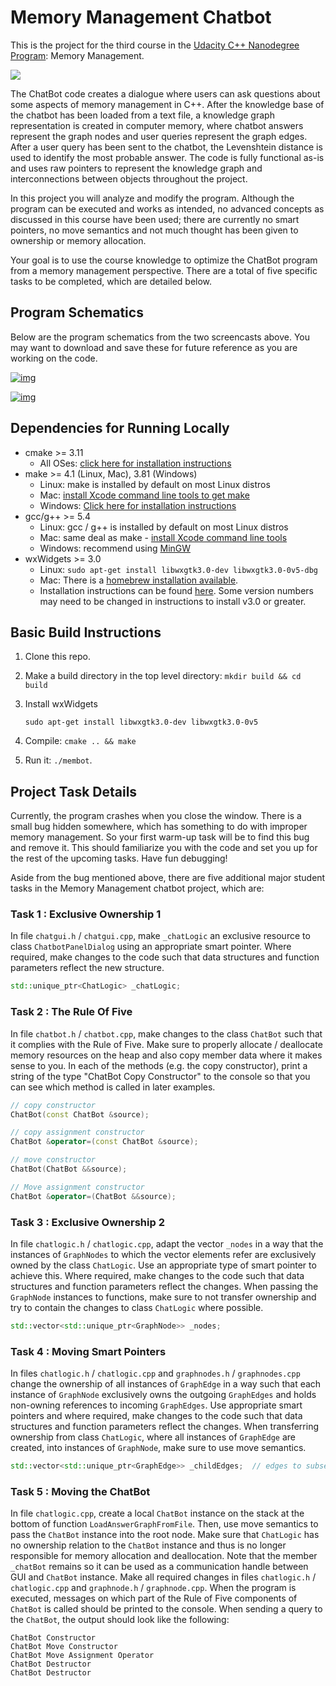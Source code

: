 # Memory Management Chatbot

This is the project for the third course in the [Udacity C++ Nanodegree Program](https://www.udacity.com/course/c-plus-plus-nanodegree--nd213): Memory Management.

<img src="images/chatbot_demo.gif"/>

The ChatBot code creates a dialogue where users can ask questions about some aspects of memory management in C++. After the knowledge base of the chatbot has been loaded from a text file, a knowledge graph representation is created in computer memory, where chatbot answers represent the graph nodes and user queries represent the graph edges. After a user query has been sent to the chatbot, the Levenshtein distance is used to identify the most probable answer. The code is fully functional as-is and uses raw pointers to represent the knowledge graph and interconnections between objects throughout the project.

In this project you will analyze and modify the program. Although the program can be executed and works as intended, no advanced concepts as discussed in this course have been used; there are currently no smart pointers, no move semantics and not much thought has been given to ownership or memory allocation.

Your goal is to use the course knowledge to optimize the ChatBot program from a memory management perspective. There are a total of five specific tasks to be completed, which are detailed below.

## Program Schematics

Below are the program schematics from the two screencasts above. You may want to download and save these for future reference as you are working on the code.



[![img](https://video.udacity-data.com/topher/2019/September/5d89637f_udacity-memory-management-final-project.pptx-1/udacity-memory-management-final-project.pptx-1.png)](https://classroom.udacity.com/nanodegrees/nd213/parts/789a1625-9b09-4615-9210-ddbc12e9247b/modules/b2145e6c-f349-4071-b1a5-682cda25eba8/lessons/3539e7bf-3b7c-4397-b77b-1b9842c897c6/concepts/7e1b9b1b-daf7-45e4-97d2-9f01ba82d363#)



[![img](https://video.udacity-data.com/topher/2019/September/5d89638a_udacity-memory-management-final-project.pptx-2/udacity-memory-management-final-project.pptx-2.png)](https://classroom.udacity.com/nanodegrees/nd213/parts/789a1625-9b09-4615-9210-ddbc12e9247b/modules/b2145e6c-f349-4071-b1a5-682cda25eba8/lessons/3539e7bf-3b7c-4397-b77b-1b9842c897c6/concepts/7e1b9b1b-daf7-45e4-97d2-9f01ba82d363#)



## Dependencies for Running Locally

* cmake >= 3.11
  * All OSes: [click here for installation instructions](https://cmake.org/install/)
* make >= 4.1 (Linux, Mac), 3.81 (Windows)
  * Linux: make is installed by default on most Linux distros
  * Mac: [install Xcode command line tools to get make](https://developer.apple.com/xcode/features/)
  * Windows: [Click here for installation instructions](http://gnuwin32.sourceforge.net/packages/make.htm)
* gcc/g++ >= 5.4
  * Linux: gcc / g++ is installed by default on most Linux distros
  * Mac: same deal as make - [install Xcode command line tools](https://developer.apple.com/xcode/features/)
  * Windows: recommend using [MinGW](http://www.mingw.org/)
* wxWidgets >= 3.0
  * Linux: `sudo apt-get install libwxgtk3.0-dev libwxgtk3.0-0v5-dbg`
  * Mac: There is a [homebrew installation available](https://formulae.brew.sh/formula/wxmac).
  * Installation instructions can be found [here](https://wiki.wxwidgets.org/Install). Some version numbers may need to be changed in instructions to install v3.0 or greater.

## Basic Build Instructions

1. Clone this repo.

2. Make a build directory in the top level directory: `mkdir build && cd build`

3. Install wxWidgets

   ```shell
   sudo apt-get install libwxgtk3.0-dev libwxgtk3.0-0v5 
   ```

4. Compile: `cmake .. && make`

5. Run it: `./membot`.

## Project Task Details

Currently, the program crashes when you close the window. There is a small bug hidden somewhere, which has something to do with improper memory management. So your first warm-up task will be to find this bug and remove it. This should familiarize you with the code and set you up for the rest of the upcoming tasks. Have fun debugging!

Aside from the bug mentioned above, there are five additional major student tasks in the Memory Management chatbot project, which are:

### Task 1 : Exclusive Ownership 1
In file `chatgui.h` / `chatgui.cpp`, make `_chatLogic` an exclusive resource to class `ChatbotPanelDialog` using an appropriate smart pointer. Where required, make changes to the code such that data structures and function parameters reflect the new structure. 

```c++
std::unique_ptr<ChatLogic> _chatLogic;
```



### Task 2 : The Rule Of Five
In file `chatbot.h` / `chatbot.cpp`, make changes to the class `ChatBot` such that it complies with the Rule of Five. Make sure to properly allocate / deallocate memory resources on the heap and also copy member data where it makes sense to you.  In each of the methods (e.g. the copy constructor), print a string of the type "ChatBot Copy Constructor" to the console so that you can see which method is called in later examples. 

```c++
// copy constructor
ChatBot(const ChatBot &source);

// copy assignment constructor
ChatBot &operator=(const ChatBot &source);

// move constructor
ChatBot(ChatBot &&source);

// Move assignment constructor
ChatBot &operator=(ChatBot &&source);
```



### Task 3 : Exclusive Ownership 2

In file `chatlogic.h` / `chatlogic.cpp`, adapt the vector `_nodes` in a way that the instances of `GraphNodes` to which the vector elements refer are exclusively owned by the class `ChatLogic`. Use an appropriate type of smart pointer to achieve this. Where required, make changes to the code such that data structures and function parameters reflect the changes. When passing the `GraphNode` instances to functions, make sure to not transfer ownership and try to contain the changes to class `ChatLogic` where possible. 

```c++
std::vector<std::unique_ptr<GraphNode>> _nodes;
```



### Task 4 : Moving Smart Pointers

In files `chatlogic.h` / `chatlogic.cpp` and `graphnodes.h` / `graphnodes.cpp` change the ownership of all instances of `GraphEdge` in a way such that each instance of `GraphNode` exclusively owns the outgoing `GraphEdges` and holds non-owning references to incoming `GraphEdges`. Use appropriate smart pointers and where required, make changes to the code such that data structures and function parameters reflect the changes. When transferring ownership from class `ChatLogic`, where all instances of `GraphEdge` are created, into instances of `GraphNode`, make sure to use move semantics. 

```c++
std::vector<std::unique_ptr<GraphEdge>> _childEdges;  // edges to subsequent nodes
```



### Task 5 : Moving the ChatBot

In file `chatlogic.cpp`, create a local `ChatBot` instance on the stack at the bottom of function `LoadAnswerGraphFromFile`. Then, use move semantics to pass the `ChatBot` instance into the root node. Make sure that `ChatLogic` has no ownership relation to the `ChatBot` instance and thus is no longer responsible for memory allocation and deallocation. Note that the member `_chatBot` remains so it can be used as a communication handle between GUI and `ChatBot` instance. Make all required changes in files `chatlogic.h` / `chatlogic.cpp` and `graphnode.h` / `graphnode.cpp`. When the program is executed, messages on which part of the Rule of Five components of `ChatBot` is called should be printed to the console. When sending a query to the `ChatBot`, the output should look like the following: 

```
ChatBot Constructor
ChatBot Move Constructor
ChatBot Move Assignment Operator
ChatBot Destructor
ChatBot Destructor 
```